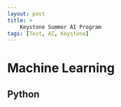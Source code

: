 ```yaml
---
layout: post
title: >
    Keystone Summer AI Program
tags: [Test, AI, Keystone]
---
```

# Machine Learning 

## Python
```Python


